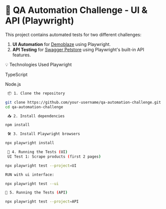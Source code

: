 # 🧪 QA Automation Challenge - UI & API (Playwright)

This project contains automated tests for two different challenges:

1. **UI Automation** for [Demoblaze](https://www.demoblaze.com) using Playwright.
2. **API Testing** for [Swagger Petstore](https://petstore.swagger.io) using Playwright's built-in API features.

💡 Technologies Used
Playwright

TypeScript

Node.js

```bash
 📦 1. Clone the repository

git clone https://github.com/your-username/qa-automation-challenge.git
cd qa-automation-challenge

 📥 2. Install dependencies

npm install

 🛠️ 3. Install Playwright browsers

npx playwright install

 🧪 4. Running the Tests (UI)
 UI Test 1: Scrape products (first 2 pages)

npx playwright test --project=UI

RUN with ui interface:

npx playwright test --ui

🧪 5. Running the Tests (API)

npx playwright test --project=API
